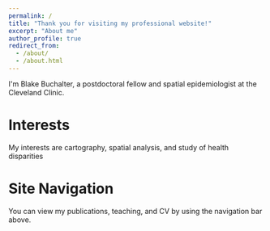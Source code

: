 ```yaml
---
permalink: /
title: "Thank you for visiting my professional website!"
excerpt: "About me"
author_profile: true
redirect_from: 
  - /about/
  - /about.html
---
```


I'm Blake Buchalter, a postdoctoral fellow and spatial epidemiologist at the Cleveland Clinic.

Interests
======
My interests are cartography, spatial analysis, and study of health disparities

Site Navigation
======
You can view my publications, teaching, and CV by using the navigation bar above.

